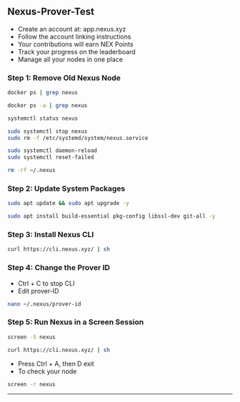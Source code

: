 ## Nexus-Prover-Test
- Create an account at: app.nexus.xyz
- Follow the account linking instructions
- Your contributions will earn NEX Points
- Track your progress on the leaderboard
- Manage all your nodes in one place

### Step 1: Remove Old Nexus Node
```Bash
docker ps | grep nexus
```
```Bash
docker ps -a | grep nexus
```
```Bash
systemctl status nexus
```
```Bash
sudo systemctl stop nexus
sudo rm -f /etc/systemd/system/nexus.service
```
```Bash
sudo systemctl daemon-reload
sudo systemctl reset-failed
```
```Bash
rm -rf ~/.nexus
```
### Step 2: Update System Packages
```Bash
sudo apt update && sudo apt upgrade -y
```
```Bash
sudo apt install build-essential pkg-config libssl-dev git-all -y
```
### Step 3: Install Nexus CLI
```Bash
curl https://cli.nexus.xyz/ | sh
```
### Step 4: Change the Prover ID
- Ctrl + C to stop CLI
- Edit prover-ID
```Bash
nano ~/.nexus/prover-id
```
### Step 5: Run Nexus in a Screen Session
```Bash
screen -S nexus 
```
```Bash
curl https://cli.nexus.xyz/ | sh
```
- Press Ctrl + A, then D exit
- To check your node
```Bash
screen -r nexus 
```

-----------------------------------------------------------------------------------------------




